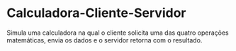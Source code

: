 # Calculadora-Cliente-Servidor
Simula uma calculadora na qual o cliente solicita uma das quatro operações matemáticas, envia os dados e o servidor retorna com o resultado.
